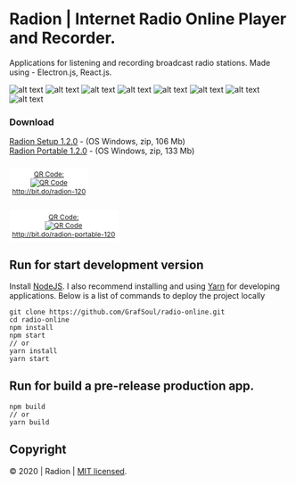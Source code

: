 # Radion | Internet Radio Online Player and Recorder.

Applications for listening and recording broadcast radio stations.
Made using - Electron.js, React.js.

![alt text](/design/screen_1.png 'Radion - Select a radio station')
![alt text](/design/screen_2.png 'Radion - A radio station is playing')
![alt text](/design/screen_3.png 'Radion - Add a new radio station')
![alt text](/design/screen_4.png 'Radion - Edit information about a radio station')
![alt text](/design/screen_5.png 'Radion - Delete a radio station')
![alt text](/design/screen_6.png 'Radion - Use radio station search')
![alt text](/design/screen_7.png 'Radion - Menu with a set of commands')
![alt text](/design/screen_8.png 'Radion - Collapsed view of the application')

### Download

[Radion Setup 1.2.0](http://bit.do/radion-120) - (OS Windows, zip, 106 Mb)  
[Radion Portable 1.2.0](http://bit.do/radion-portable-120) - (OS Windows, zip, 133 Mb)

<span id="qr_code" style="
 display: inline-block;
 margin-top: 7px;
 font-size: 12px;
 text-align: center;
 background-color: white;
 padding: 5px;
"><a href="http://bit.do/radion-120-?qrcode=1" style="border: 0;">QR Code:<br><img src="http://chart.apis.google.com/chart?cht=qr&amp;chs=100x100&amp;choe=UTF-8&amp;chld=H%7C0&amp;chl=http://bit.do/radion-120" alt="QR Code" title="Enlarge QR Code"><br>http://bit.do/radion-120</a></span>

<span id="qr_code" style="
 display: inline-block;
 margin-top: 7px;
 font-size: 12px;
 text-align: center;
 background-color: white;
 padding: 5px;
"><a href="http://bit.do/radion-portable-120-?qrcode=1" style="border: 0;">QR Code:<br><img src="http://chart.apis.google.com/chart?cht=qr&amp;chs=100x100&amp;choe=UTF-8&amp;chld=H%7C0&amp;chl=http://bit.do/radion-portable-120" alt="QR Code" title="Enlarge QR Code"><br>http://bit.do/radion-portable-120</a></span>

## Run for start development version

Install [NodeJS]. I also recommend installing and using [Yarn] for developing applications.
Below is a list of commands to deploy the project locally

```
git clone https://github.com/GrafSoul/radio-online.git
cd radio-online
npm install
npm start
// or
yarn install
yarn start
```

## Run for build a pre-release production app.

```
npm build
// or
yarn build
```

## Copyright

&#169; 2020 | Radion | [MIT licensed].

[mit licensed]: https://github.com/GrafSoul/radio-online/blob/master/LICENSE
[nodejs]: https://nodejs.org/
[yarn]: https://yarnpkg.com/
